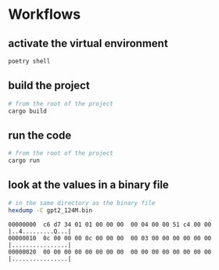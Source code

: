 # Workflows

## activate the virtual environment

```bash
poetry shell
```

## build the project

```bash
# from the root of the project
cargo build
```

## run the code

```bash
# from the root of the project
cargo run
```

## look at the values in a binary file

```bash
# in the same directory as the binary file
hexdump -C gpt2_124M.bin
```
```
00000000  c6 d7 34 01 01 00 00 00  00 04 00 00 51 c4 00 00  |..4.........Q...|
00000010  0c 00 00 00 0c 00 00 00  00 03 00 00 00 00 00 00  |................|
00000020  00 00 00 00 00 00 00 00  00 00 00 00 00 00 00 00  |................|
```
